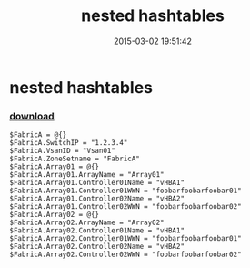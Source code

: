 ﻿---
pid:            5762
poster:         smaug9
title:          nested hashtables
date:           2015-03-02 19:51:42
format:         posh
parent:         0
parent:         0

---

# nested hashtables

### [download](5762.ps1)



```posh
$FabricA = @{}
$FabricA.SwitchIP = "1.2.3.4"
$FabricA.VsanID = "Vsan01"
$FabricA.ZoneSetname = "FabricA"
$FabricA.Array01 = @{}
$FabricA.Array01.ArrayName = "Array01"
$FabricA.Array01.Controller01Name = "vHBA1"
$FabricA.Array01.Controller01WWN = "foobarfoobarfoobar01"
$FabricA.Array01.Controller02Name = "vHBA2"
$FabricA.Array01.Controller02WWN = "foobarfoobarfoobar02"
$FabricA.Array02 = @{}
$FabricA.Array02.ArrayName = "Array02"
$FabricA.Array02.Controller01Name = "vHBA1"
$FabricA.Array02.Controller01WWN = "foobarfoobarfoobar01"
$FabricA.Array02.Controller02Name = "vHBA2"
$FabricA.Array02.Controller02WWN = "foobarfoobarfoobar02"
```
